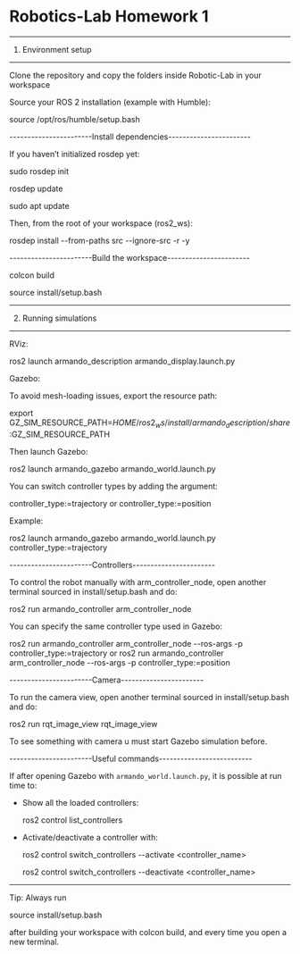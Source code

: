 # Robotics-Lab Homework 1
----------------------
1. Environment setup 
----------------------
Clone the repository and copy the folders inside Robotic-Lab in your workspace 

Source your ROS 2 installation (example with Humble):

  source /opt/ros/humble/setup.bash
    
-----------------------Install dependencies-----------------------

If you haven’t initialized rosdep yet:

  sudo rosdep init
  
  rosdep update

  sudo apt update

Then, from the root of your workspace (ros2_ws):
  
  rosdep install --from-paths src --ignore-src -r -y

-----------------------Build the workspace-----------------------

  colcon build
  
  source install/setup.bash

----------------------
2. Running simulations
----------------------

RViz:

  ros2 launch armando_description armando_display.launch.py

Gazebo:

To avoid mesh-loading issues, export the resource path:

 export GZ_SIM_RESOURCE_PATH=$HOME/ros2_ws/install/armando_description/share:$GZ_SIM_RESOURCE_PATH

Then launch Gazebo:

 ros2 launch armando_gazebo armando_world.launch.py

You can switch controller types by adding the argument:

 controller_type:=trajectory
            or
 controller_type:=position

Example:

  ros2 launch armando_gazebo armando_world.launch.py controller_type:=trajectory

-----------------------Controllers-----------------------

To control the robot manually with arm_controller_node, open another terminal sourced in install/setup.bash and do:

  ros2 run armando_controller arm_controller_node

You can specify the same controller type used in Gazebo:

  ros2 run armando_controller arm_controller_node --ros-args -p controller_type:=trajectory
  or
  ros2 run armando_controller arm_controller_node --ros-args -p controller_type:=position

-----------------------Camera-----------------------

To run the camera view, open another terminal sourced in install/setup.bash and do:

  ros2 run rqt_image_view rqt_image_view
    
To see something with camera u must start Gazebo simulation before.

-----------------------Useful commands--------------------------

If after opening Gazebo with `armando_world.launch.py`, it is possible at run time to:

* Show all the loaded controllers:


  ros2 control list_controllers
 

* Activate/deactivate a controller with:

  
  ros2 control switch_controllers --activate <controller_name>

  ros2 control switch_controllers --deactivate <controller_name>
  
------------------------------------------------------------------

Tip: Always run

  source install/setup.bash

after building your workspace with colcon build, and every time you open a new terminal.
